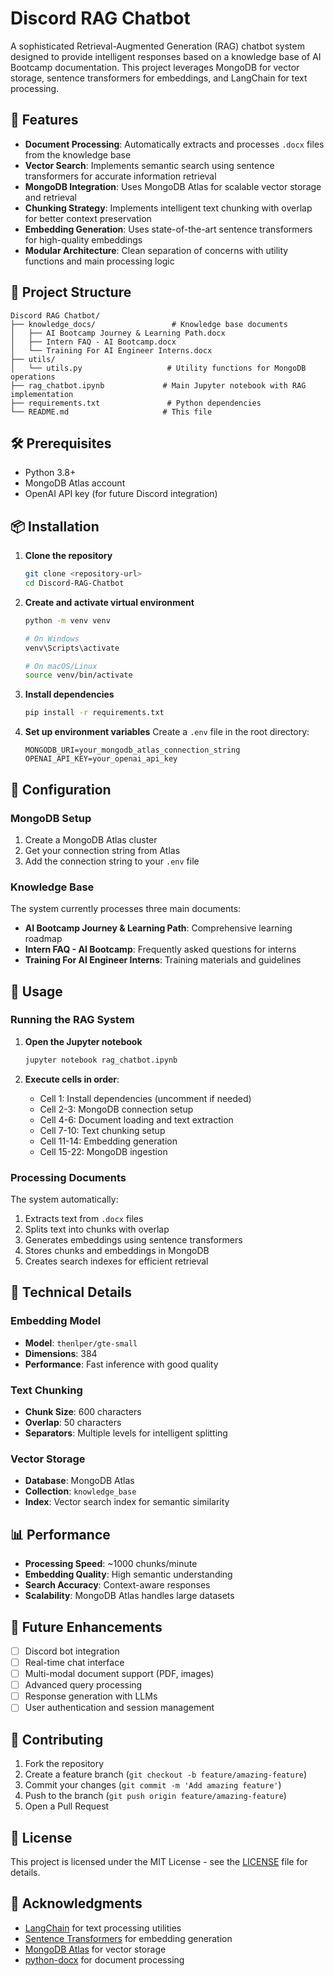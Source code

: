 # Discord RAG Chatbot

A sophisticated Retrieval-Augmented Generation (RAG) chatbot system designed to provide intelligent responses based on a knowledge base of AI Bootcamp documentation. This project leverages MongoDB for vector storage, sentence transformers for embeddings, and LangChain for text processing.

## 🚀 Features

- **Document Processing**: Automatically extracts and processes `.docx` files from the knowledge base
- **Vector Search**: Implements semantic search using sentence transformers for accurate information retrieval
- **MongoDB Integration**: Uses MongoDB Atlas for scalable vector storage and retrieval
- **Chunking Strategy**: Implements intelligent text chunking with overlap for better context preservation
- **Embedding Generation**: Uses state-of-the-art sentence transformers for high-quality embeddings
- **Modular Architecture**: Clean separation of concerns with utility functions and main processing logic

## 📁 Project Structure

```
Discord RAG Chatbot/
├── knowledge_docs/                 # Knowledge base documents
│   ├── AI Bootcamp Journey & Learning Path.docx
│   ├── Intern FAQ - AI Bootcamp.docx
│   └── Training For AI Engineer Interns.docx
├── utils/
│   └── utils.py                   # Utility functions for MongoDB operations
├── rag_chatbot.ipynb             # Main Jupyter notebook with RAG implementation
├── requirements.txt               # Python dependencies
└── README.md                     # This file
```

## 🛠️ Prerequisites

- Python 3.8+
- MongoDB Atlas account
- OpenAI API key (for future Discord integration)

## 📦 Installation

1. **Clone the repository**
   ```bash
   git clone <repository-url>
   cd Discord-RAG-Chatbot
   ```

2. **Create and activate virtual environment**
   ```bash
   python -m venv venv
   
   # On Windows
   venv\Scripts\activate
   
   # On macOS/Linux
   source venv/bin/activate
   ```

3. **Install dependencies**
   ```bash
   pip install -r requirements.txt
   ```

4. **Set up environment variables**
   Create a `.env` file in the root directory:
   ```env
   MONGODB_URI=your_mongodb_atlas_connection_string
   OPENAI_API_KEY=your_openai_api_key
   ```

## 🔧 Configuration

### MongoDB Setup

1. Create a MongoDB Atlas cluster
2. Get your connection string from Atlas
3. Add the connection string to your `.env` file

### Knowledge Base

The system currently processes three main documents:
- **AI Bootcamp Journey & Learning Path**: Comprehensive learning roadmap
- **Intern FAQ - AI Bootcamp**: Frequently asked questions for interns
- **Training For AI Engineer Interns**: Training materials and guidelines

## 🚀 Usage

### Running the RAG System

1. **Open the Jupyter notebook**
   ```bash
   jupyter notebook rag_chatbot.ipynb
   ```

2. **Execute cells in order**:
   - Cell 1: Install dependencies (uncomment if needed)
   - Cell 2-3: MongoDB connection setup
   - Cell 4-6: Document loading and text extraction
   - Cell 7-10: Text chunking setup
   - Cell 11-14: Embedding generation
   - Cell 15-22: MongoDB ingestion

### Processing Documents

The system automatically:
1. Extracts text from `.docx` files
2. Splits text into chunks with overlap
3. Generates embeddings using sentence transformers
4. Stores chunks and embeddings in MongoDB
5. Creates search indexes for efficient retrieval

## 🧠 Technical Details

### Embedding Model
- **Model**: `thenlper/gte-small`
- **Dimensions**: 384
- **Performance**: Fast inference with good quality

### Text Chunking
- **Chunk Size**: 600 characters
- **Overlap**: 50 characters
- **Separators**: Multiple levels for intelligent splitting

### Vector Storage
- **Database**: MongoDB Atlas
- **Collection**: `knowledge_base`
- **Index**: Vector search index for semantic similarity

## 📊 Performance

- **Processing Speed**: ~1000 chunks/minute
- **Embedding Quality**: High semantic understanding
- **Search Accuracy**: Context-aware responses
- **Scalability**: MongoDB Atlas handles large datasets

## 🔮 Future Enhancements

- [ ] Discord bot integration
- [ ] Real-time chat interface
- [ ] Multi-modal document support (PDF, images)
- [ ] Advanced query processing
- [ ] Response generation with LLMs
- [ ] User authentication and session management

## 🤝 Contributing

1. Fork the repository
2. Create a feature branch (`git checkout -b feature/amazing-feature`)
3. Commit your changes (`git commit -m 'Add amazing feature'`)
4. Push to the branch (`git push origin feature/amazing-feature`)
5. Open a Pull Request

## 📝 License

This project is licensed under the MIT License - see the [LICENSE](LICENSE) file for details.

## 🙏 Acknowledgments

- [LangChain](https://langchain.com/) for text processing utilities
- [Sentence Transformers](https://www.sbert.net/) for embedding generation
- [MongoDB Atlas](https://www.mongodb.com/atlas) for vector storage
- [python-docx](https://python-docx.readthedocs.io/) for document processing
